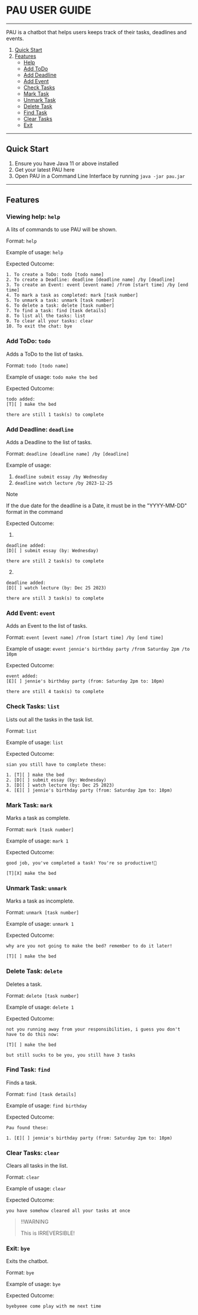 # PAU USER GUIDE

---
PAU is a chatbot that helps users keeps track of their tasks, deadlines and events. 

1. [Quick Start](#qiuck-start)
2. [Features](#features)
   - [Help](#viewing-help-help)
   - [Add ToDo](#add-todo-todo)
   - [Add Deadline](#add-deadline-deadline)
   - [Add Event](#add-event-event)
   - [Check Tasks](#check-tasks-list)
   - [Mark Task](#mark-task-mark)
   - [Unmark Task](#unmark-task-unmark)
   - [Delete Task](#delete-task-delete)
   - [Find Task](#find-task-find)
   - [Clear Tasks](#clear-tasks-clear)
   - [Exit](#exit-bye)

---
## Quick Start

1. Ensure you have Java 11 or above installed
2. Get your latest PAU here
3. Open PAU in a Command Line Interface by running `java -jar pau.jar`

---
## Features


### Viewing help: `help`

A lits of commands to use PAU will be shown.

Format: `help`

Example of usage: `help`

Expected Outcome:

```
1. To create a ToDo: todo [todo name]
2. To create a Deadline: deadline [deadline name] /by [deadline]
3. To create an Event: event [event name] /from [start time] /by [end time]
4. To mark a task as completed: mark [task number]
5. To unmark a task: unmark [task number]
6. To delete a task: delete [task number]
7. To find a task: find [task details]
8. To list all the tasks: list
9. To clear all your tasks: clear
10. To exit the chat: bye
```

### Add ToDo: `todo`

Adds a ToDo to the list of tasks.

Format: `todo [todo name]`

Example of usage: `todo make the bed`

Expected Outcome:

```
todo added: 
[T][ ] make the bed

there are still 1 task(s) to complete
```

### Add Deadline: `deadline`

Adds a Deadline to the list of tasks.

Format: `deadline [deadline name] /by [deadline]`

Example of usage: 

1. `deadline submit essay /by Wednesday`
2. `deadline watch lecture /by 2023-12-25`


> [!NOTE]
> If the due date for the deadline is a Date, it must be in the "YYYY-MM-DD" format in the command

Expected Outcome:

1.
```
deadline added: 
[D][ ] submit essay (by: Wednesday)

there are still 2 task(s) to complete
```
2.
```
deadline added: 
[D][ ] watch lecture (by: Dec 25 2023)

there are still 3 task(s) to complete
```


### Add Event: `event`

Adds an Event to the list of tasks.

Format: `event [event name] /from [start time] /by [end time]`

Example of usage: `event jennie's birthday party /from Saturday 2pm /to 10pm`

Expected Outcome:

```
event added: 
[E][ ] jennie's birthday party (from: Saturday 2pm to: 10pm)

there are still 4 task(s) to complete
```

### Check Tasks: `list`

Lists out all the tasks in the task list.

Format: `list`

Example of usage: `list`

Expected Outcome:

```
sian you still have to complete these:

1. [T][ ] make the bed
2. [D][ ] submit essay (by: Wednesday)
3. [D][ ] watch lecture (by: Dec 25 2023)
4. [E][ ] jennie's birthday party (from: Saturday 2pm to: 10pm)
```

### Mark Task: `mark`

Marks a task as complete.

Format: `mark [task number]`

Example of usage: `mark 1`

Expected Outcome:

```
good job, you've completed a task! You're so productive!🤩

[T][X] make the bed
```

### Unmark Task: `unmark`

Marks a task as incomplete.

Format: `unmark [task number]`

Example of usage: `unmark 1`

Expected Outcome:

```
why are you not going to make the bed? remember to do it later!

[T][ ] make the bed
```

### Delete Task: `delete`

Deletes a task.

Format: `delete [task number]`

Example of usage: `delete 1`

Expected Outcome:

```
not you running away from your responsibilities, i guess you don't have to do this now:

[T][ ] make the bed

but still sucks to be you, you still have 3 tasks
```
### Find Task: `find`

Finds a task.

Format: `find [task details]`

Example of usage: `find birthday`

Expected Outcome:

```
Pau found these: 

1. [E][ ] jennie's birthday party (from: Saturday 2pm to: 10pm)
```

### Clear Tasks: `clear`

Clears all tasks in the list.

Format: `clear`

Example of usage: `clear`

Expected Outcome:

```
you have somehow cleared all your tasks at once
```

> !!WARNING
> 
> This is IRREVERSIBLE!

### Exit: `bye`

Exits the chatbot.

Format: `bye`

Example of usage: `bye`

Expected Outcome:

```
byebyeee come play with me next time
```
